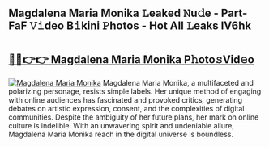## Magdalena Maria Monika 𝙻eaked 𝙽u𝚍e - Part-FaF 𝚅𝚒deo B𝚒kini 𝙿hotos - Hot All 𝙻eaks lV6hk

# <h2><a href="http://ld46nui.urlbe.top/?page=Magdalena+Maria+Monika">🔗🔗👉👉 Magdalena Maria Monika P𝚑oto𝚜Vid𝚎o</a></h2>

[![Magdalena Maria Monika](https://i.imgur.com/eBuTRDB.gif)](http://ld46nui.urlbe.top/?page=Magdalena+Maria+Monika)
Magdalena Maria Monika, a multifaceted and polarizing personage, resists simple labels. Her unique method of engaging with online audiences has fascinated and provoked critics, generating debates on artistic expression, consent, and the complexities of digital communities. Despite the ambiguity of her future plans, her mark on online culture is indelible. With an unwavering spirit and undeniable allure, Magdalena Maria Monika reach in the digital universe is boundless.
